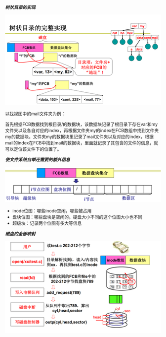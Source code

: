 ***树状目录的实现***

<img src="./images/树状目录的实现.png" style="zoom:50%;" />

以找视图中的mail文件夹为例：

首先根据FCB数据找到根目录/的数据块，该数据块记录了根目录下存在var和my文件夹以及各自对应的index，再根据文件夹my的index在FCB数组中找到文件夹my的数据块。文件夹my的数据块里记录了mail文件夹以及对应的index，根据mail的index在FCB中找到mail的数据块，里面就记录了其包含的文件的信息，就可以定位该文件下的位置了。



***使文件系统自举还需要的额外信息***

<img src="images/磁盘结构.png" style="zoom:50%;" />

- inode位图：哪些inode空闲，哪些被占用
- 盘块位图：哪些盘块是空闲的。硬盘大小不同的这个位图大小也不同
- 超级块：记录两个位图有多大等信息



***磁盘的全部映射***

<img src="./images/磁盘的全部映射.png" style="zoom:50%;" />